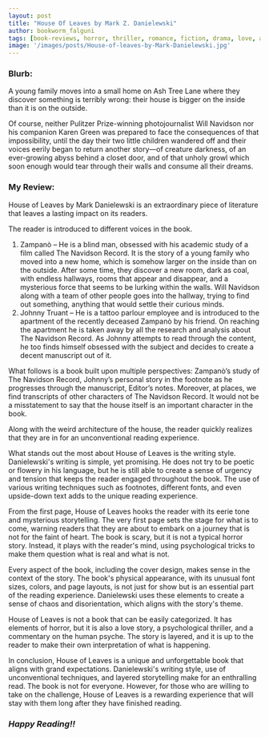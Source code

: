 ```yaml
---
layout: post
title: "House Of Leaves by Mark Z. Danielewski"
author: bookworm_falguni
tags: [book-reviews, horror, thriller, romance, fiction, drama, love, action, paranormal, supernatural, sexual-assault, death]
image: '/images/posts/House-of-leaves-by-Mark-Danielewski.jpg'
---
```

### **Blurb:**
A young family moves into a small home on Ash Tree Lane where they discover something is terribly wrong: their house is bigger on the inside than it is on the outside.

Of course, neither Pulitzer Prize-winning photojournalist Will Navidson nor his companion Karen Green was prepared to face the consequences of that impossibility, until the day their two little children wandered off and their voices eerily began to return another story—of creature darkness, of an ever-growing abyss behind a closet door, and of that unholy growl which soon enough would tear through their walls and consume all their dreams.

### **My Review:**
House of Leaves by Mark Danielewski is an extraordinary piece of literature that leaves a lasting impact on its readers. 

The reader is introduced to different voices in the book. 

1.	Zampanò – He is a blind man, obsessed with his academic study of a film called The Navidson Record. It is the story of a young family who moved into a new home, which is somehow larger on the inside than on the outside. After some time, they discover a new room, dark as coal, with endless hallways, rooms that appear and disappear, and a mysterious force that seems to be lurking within the walls. Will Navidson along with a team of other people goes into the hallway, trying to find out something, anything that would settle their curious minds.
2.	Johnny Truant – He is a tattoo parlour employee and is introduced to the apartment of the recently deceased Zampanò by his friend. On reaching the apartment he is taken away by all the research and analysis about The Navidson Record. As Johnny attempts to read through the content, he too finds himself obsessed with the subject and decides to create a decent manuscript out of it.

What follows is a book built upon multiple perspectives: Zampanò’s study of The Navidson Record, Johnny’s personal story in the footnote as he progresses through the manuscript, Editor’s notes. Moreover, at places, we find transcripts of other characters of The Navidson Record. It would not be a misstatement to say that the house itself is an important character in the book. 

Along with the weird architecture of the house, the reader quickly realizes that they are in for an unconventional reading experience.

What stands out the most about House of Leaves is the writing style. Danielewski's writing is simple, yet promising. He does not try to be poetic or flowery in his language, but he is still able to create a sense of urgency and tension that keeps the reader engaged throughout the book. The use of various writing techniques such as footnotes, different fonts, and even upside-down text adds to the unique reading experience. 

From the first page, House of Leaves hooks the reader with its eerie tone and mysterious storytelling. The very first page sets the stage for what is to come, warning readers that they are about to embark on a journey that is not for the faint of heart. The book is scary, but it is not a typical horror story. Instead, it plays with the reader's mind, using psychological tricks to make them question what is real and what is not.

Every aspect of the book, including the cover design, makes sense in the context of the story. The book's physical appearance, with its unusual font sizes, colors, and page layouts, is not just for show but is an essential part of the reading experience. Danielewski uses these elements to create a sense of chaos and disorientation, which aligns with the story's theme.

House of Leaves is not a book that can be easily categorized. It has elements of horror, but it is also a love story, a psychological thriller, and a commentary on the human psyche. The story is layered, and it is up to the reader to make their own interpretation of what is happening.

In conclusion, House of Leaves is a unique and unforgettable book that aligns with grand expectations. Danielewski's writing style, use of unconventional techniques, and layered storytelling make for an enthralling read. The book is not for everyone. However, for those who are willing to take on the challenge, House of Leaves is a rewarding experience that will stay with them long after they have finished reading.


### ***Happy Reading!!***

